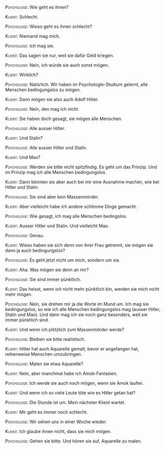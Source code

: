 <span class="smallcaps">Psychologe:</span> Wie geht es ihnen?

<span class="smallcaps">Klient:</span> Schlecht.

<span class="smallcaps">Psychologe:</span> Wieso geht es ihnen schlecht?

<span class="smallcaps">Klient:</span> Niemand mag mich.

<span class="smallcaps">Psychologe:</span> *Ich* mag sie.

<span class="smallcaps">Klient:</span> Das sagen sie nur, weil sie dafür
Geld kriegen.

<span class="smallcaps">Psychologe:</span> Nein, ich würde sie auch
sonst mögen.

<span class="smallcaps">Klient:</span> Wirklich?

<span class="smallcaps">Psychologe:</span> Natürlich. Wir haben im
Psychologie-Studium gelernt, alle Menschen bedingungslos zu mögen.

<span class="smallcaps">Klient:</span> Dann mögen sie also auch Adolf
Hitler.

<span class="smallcaps">Psychologe:</span> Nein, den mag ich nicht.

<span class="smallcaps">Klient:</span> Sie haben doch gesagt, sie mögen
alle Menschen.

<span class="smallcaps">Psychologe:</span> Alle ausser Hitler.

<span class="smallcaps">Klient:</span> Und Stalin?

<span class="smallcaps">Psychologe:</span> Alle ausser Hitler und
Stalin.

<span class="smallcaps">Klient:</span> Und Mao?

<span class="smallcaps">Psychologe:</span> Werden sie bitte nicht
spitzfindig. Es geht um das Prinzip. Und im Prinzip mag ich alle
Menschen bedingungslos.

<span class="smallcaps">Klient:</span> Dann könnten sie aber auch bei
mir eine Ausnahme machen, wie bei Hitler und Stalin.

<span class="smallcaps">Psychologe:</span> Sie sind aber kein
Massenmörder.

<span class="smallcaps">Klient:</span> Aber vielleicht habe ich andere
schlimme Dinge gemacht.

<span class="smallcaps">Psychologe:</span> Wie gesagt, ich mag alle
Menschen bedingslos.

<span class="smallcaps">Klient:</span> Ausser Hitler und Stalin. Und
vielleicht Mao.

<span class="smallcaps">Psychologe:</span> Genau.

<span class="smallcaps">Klient:</span> Wieso haben sie sich denn von
ihrer Frau getrennt, sie mögen sie dann ja auch bedingungslos?

<span class="smallcaps">Psychologe:</span> Es geht jetzt nicht um mich,
sondern um sie.

<span class="smallcaps">Klient:</span> Aha. Was mögen sie denn an mir?

<span class="smallcaps">Psychologe:</span> Sie sind immer pünktlich.

<span class="smallcaps">Klient:</span> Das heisst, wenn ich nicht mehr
pünktlich bin, werden sie mich nicht mehr mögen.

<span class="smallcaps">Psychologe:</span> Nein, sie drehen mir ja die
Worte im Mund um. Ich mag sie bedingungslos, so wie ich alle Menschen
bedingungslos mag (ausser Hitler, Stalin und Mao). Und dann mag ich sie
noch ganz besonders, weil sie immer pünktlich sind.

<span class="smallcaps">Klient:</span> Und wenn ich plötzlich zum
Massenmörder werde?

<span class="smallcaps">Psychologe:</span> Bleiben sie bitte
realistisch.

<span class="smallcaps">Klient:</span> Hitler hat auch Aquarelle gemalt,
bevor er angefangen hat, reihenweise Menschen umzubringen.

<span class="smallcaps">Psychologe:</span> Malen sie etwa Aquarelle?

<span class="smallcaps">Klient:</span> Nein, aber manchmal habe ich
Amok-Fantasien.

<span class="smallcaps">Psychologe:</span> Ich werde sie auch noch
mögen, wenn sie Amok laufen.

<span class="smallcaps">Klient:</span> Und wenn ich so viele Leute töte
wie es Hitler getan hat?

<span class="smallcaps">Psychologe:</span> Die Stunde ist um. Mein
nächster Klient wartet.

<span class="smallcaps">Klient:</span> Mir geht es immer noch schlecht.

<span class="smallcaps">Psychologe:</span> Wir sehen uns in einer Woche
wieder.

<span class="smallcaps">Klient:</span> Ich glaube ihnen nicht, dass sie
mich mögen.

<span class="smallcaps">Psychologe:</span> Gehen sie bitte. Und hören
sie auf, Aquarelle zu malen.
